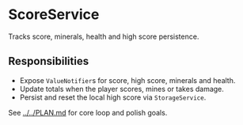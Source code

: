 # ScoreService

Tracks score, minerals, health and high score persistence.

## Responsibilities

- Expose `ValueNotifier`s for score, high score, minerals and health.
- Update totals when the player scores, mines or takes damage.
- Persist and reset the local high score via `StorageService`.

See [../../PLAN.md](../../PLAN.md) for core loop and polish goals.
